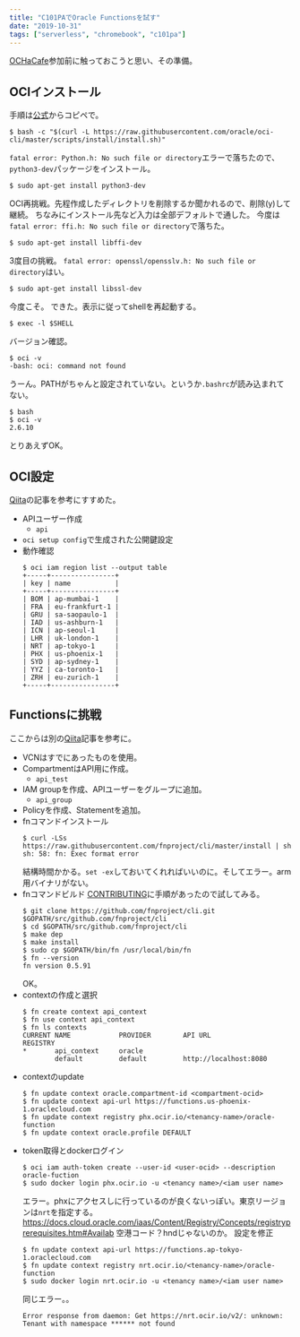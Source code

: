 ```yaml
---
title: "C101PAでOracle Functionsを試す"
date: "2019-10-31"
tags: ["serverless", "chromebook", "c101pa"]
---
```


[OCHaCafe](https://ochacafe.connpass.com/event/147285/)参加前に触っておこうと思い、その準備。

## OCIインストール
手順は[公式](https://docs.cloud.oracle.com/iaas/Content/API/SDKDocs/cliinstall.htm)からコピペで。
```
$ bash -c "$(curl -L https://raw.githubusercontent.com/oracle/oci-cli/master/scripts/install/install.sh)"
```
`fatal error: Python.h: No such file or directory`エラーで落ちたので、`python3-dev`パッケージをインストール。
```
$ sudo apt-get install python3-dev
```
OCI再挑戦。先程作成したディレクトリを削除するか聞かれるので、削除(y)して継続。
ちなみにインストール先など入力は全部デフォルトで通した。
今度は`fatal error: ffi.h: No such file or directory`で落ちた。
```
$ sudo apt-get install libffi-dev
```
3度目の挑戦。
`fatal error: openssl/opensslv.h: No such file or directory`はい。
```
$ sudo apt-get install libssl-dev
```
今度こそ。
できた。表示に従ってshellを再起動する。
```
$ exec -l $SHELL
```
バージョン確認。
```
$ oci -v
-bash: oci: command not found
```
うーん。PATHがちゃんと設定されていない。というか`.bashrc`が読み込まれてない。
```
$ bash
$ oci -v
2.6.10
```
とりあえずOK。

## OCI設定
[Qiita](https://qiita.com/shirok/items/e63be9a22158fef10ba9)の記事を参考にすすめた。
* APIユーザー作成
  - `api`
* `oci setup config`で生成された公開鍵設定
* 動作確認
  ```
  $ oci iam region list --output table
  +-----+----------------+
  | key | name           |
  +-----+----------------+
  | BOM | ap-mumbai-1    |
  | FRA | eu-frankfurt-1 |
  | GRU | sa-saopaulo-1  |
  | IAD | us-ashburn-1   |
  | ICN | ap-seoul-1     |
  | LHR | uk-london-1    |
  | NRT | ap-tokyo-1     |
  | PHX | us-phoenix-1   |
  | SYD | ap-sydney-1    |
  | YYZ | ca-toronto-1   |
  | ZRH | eu-zurich-1    |
  +-----+----------------+
  ```

## Functionsに挑戦
ここからは別の[Qiita](https://qiita.com/sugimount/items/018e08f575ecefb1546c)記事を参考に。

* VCNはすでにあったものを使用。
* CompartmentはAPI用に作成。
  - `api_test`
* IAM groupを作成、APIユーザーをグループに追加。
  - `api_group`
* Policyを作成、Statementを追加。
* fnコマンドインストール
  ```
  $ curl -LSs https://raw.githubusercontent.com/fnproject/cli/master/install | sh
  sh: 58: fn: Exec format error
  ```
  結構時間かかる。`set -ex`しておいてくれればいいのに。そしてエラー。arm用バイナリがない。
* fnコマンドビルド
  [CONTRIBUTING](https://github.com/fnproject/cli/blob/master/CONTRIBUTING.md#how-to-build-and-get-up-and-running)に手順があったので試してみる。
  ```
  $ git clone https://github.com/fnproject/cli.git $GOPATH/src/github.com/fnproject/cli
  $ cd $GOPATH/src/github.com/fnproject/cli
  $ make dep
  $ make install
  $ sudo cp $GOPATH/bin/fn /usr/local/bin/fn
  $ fn --version
  fn version 0.5.91
  ```
  OK。
* contextの作成と選択
  ```
  $ fn create context api_context
  $ fn use context api_context
  $ fn ls contexts
  CURRENT NAME            PROVIDER        API URL                 REGISTRY
  *       api_context     oracle
          default         default         http://localhost:8080
  ```
* contextのupdate
  ```
  $ fn update context oracle.compartment-id <compartment-ocid>
  $ fn update context api-url https://functions.us-phoenix-1.oraclecloud.com
  $ fn update context registry phx.ocir.io/<tenancy-name>/oracle-function
  $ fn update context oracle.profile DEFAULT
  ```
* token取得とdockerログイン
  ```
  $ oci iam auth-token create --user-id <user-ocid> --description oracle-fuction
  $ sudo docker login phx.ocir.io -u <tenancy name>/<iam user name>
  ```
  エラー。phxにアクセスしに行っているのが良くないっぽい。東京リージョンは`nrt`を指定する。
  https://docs.cloud.oracle.com/iaas/Content/Registry/Concepts/registryprerequisites.htm#Availab
  空港コード？hndじゃないのか。
  設定を修正
  ```
  $ fn update context api-url https://functions.ap-tokyo-1.oraclecloud.com
  $ fn update context registry nrt.ocir.io/<tenancy-name>/oracle-function
  $ sudo docker login nrt.ocir.io -u <tenancy name>/<iam user name>
  ```
  同じエラー。。
  ```
  Error response from daemon: Get https://nrt.ocir.io/v2/: unknown: Tenant with namespace ****** not found
  ```
